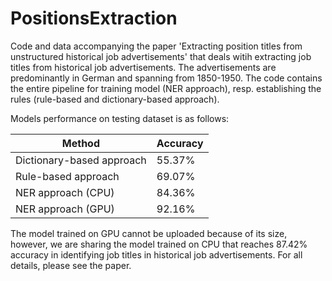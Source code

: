 # PositionsExtraction
Code and data accompanying the paper 'Extracting position titles from unstructured historical job advertisements' that deals witih extracting job titles from historical job advertisements. The advertisements are predominantly in German and spanning from 1850-1950. The code contains the entire pipeline for training model (NER approach), resp. establishing the rules (rule-based and dictionary-based approach). 

Models performance on testing dataset is as follows:

| Method | Accuracy |
|--------|----------|
| Dictionary-based approach | 55.37% |
| Rule-based approach | 69.07% |
| NER approach (CPU) | 84.36% |
| NER approach (GPU) | 92.16% |


The model trained on GPU cannot be uploaded because of its size, however, we are sharing the model trained on CPU that reaches 87.42% accuracy in identifying job titles in historical job advertisements. For all details, please see the paper.
